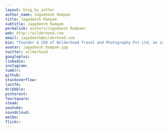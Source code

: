 ```yaml
---
layout: blog_by_author
author_name: Jagadeesh Rampam
title: Jagadeesh Rampam
subtitle: Jagadeesh Rampam
permalink: authors/Jagadeesh Rampam/
web: http://wilderhood.com
email: jagadeesh@wilderhood.com
bio: "Founder & CEO of Wilderhood Travel and Photography Pvt Ltd, an innovative company in the space of travel targeted for wildlife, off-beat travel and photography. Enjoys travelling and photography, with Wildlife and Nature photography being the favourite among all! He loves telling stories with his images in the wild."
avatar: jagadeesh_Rampam.jpg
twitter: wilderhood
googleplus: 
linkedin:
instagram:
tumblr:
github:
stackoverflow:
lastfm:
dribbble:
pinterest:
foursquare:
steam:
youtube:
soundcloud:
weibo:
flickr:
---
```

